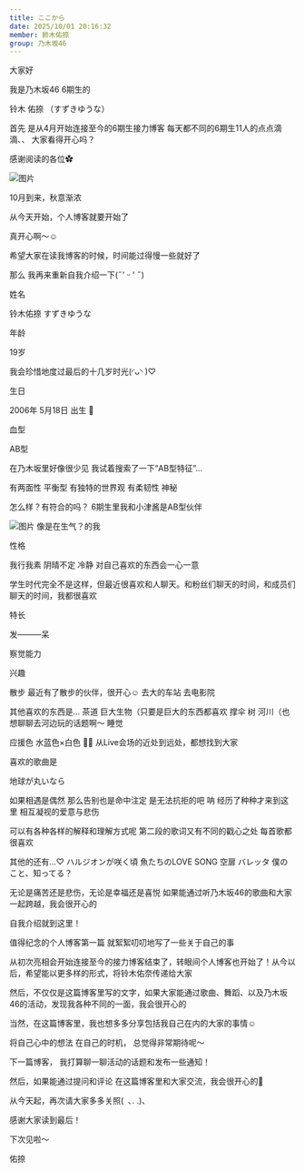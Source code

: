 ```yaml
---
title: ここから
date: 2025/10/01 20:16:32
member: 鈴木佑捺
group: 乃木坂46
---
```


大家好









我是乃木坂46 6期生的

铃木 佑捺 （すずきゆうな）

















首先
是从4月开始连接至今的6期生接力博客
每天都不同的6期生11人的点点滴滴、、
大家看得开心吗？


感谢阅读的各位︎︎✿











![图片](https://www.nogizaka46.com/files/46/diary/n46/MEMBER/moblog/202510/mobw0Dy23.jpg)










10月到来，秋意渐浓

从今天开始，个人博客就要开始了

真开心啊〜☺︎︎︎︎

希望大家在读我博客的时候，时间能过得慢一些就好了
















那么
我再来重新自我介绍一下(˶' ᵕ ' ˶)





姓名

铃木佑捺 すずきゆうな






年龄

19岁

我会珍惜地度过最后的十几岁时光(◜ᴗ◝ )♡






生日

2006年 5月18日 出生 🌱‬‪






血型

AB型



在乃木坂里好像很少见
我试着搜索了一下“AB型特征”…

有两面性
平衡型
有独特的世界观
有柔韧性
神秘

怎么样？有符合的吗？
6期生里我和小津酱是AB型伙伴







![图片](https://www.nogizaka46.com/files/46/diary/n46/MEMBER/moblog/202510/mob8yQPCP.jpg)
像是在生气？的我







性格

我行我素
阴晴不定
冷静
对自己喜欢的东西会一心一意

学生时代完全不是这样，但最近很喜欢和人聊天。和粉丝们聊天的时间，和成员们聊天的时间，我都很喜欢





特长

发———呆

察觉能力







兴趣

散步
最近有了散步的伙伴，很开心☺︎︎︎︎
去大的车站
去电影院


其他喜欢的东西是…
茶道
巨大生物（只要是巨大的东西都喜欢
撑伞
树
河川（也想聊聊去河边玩的话题啊〜
睡觉








应援色
水蓝色×白色
🩵🤍
从Live会场的近处到远处，都想找到大家








喜欢的歌曲是

地球が丸いなら

如果相遇是偶然
那么告别也是命中注定
是无法抗拒的吧
呐 经历了种种才来到这里
相互凝视的爱意与悲伤

可以有各种各样的解释和理解方式呢
第二段的歌词又有不同的戳心之处
每首歌都很喜欢



其他的还有…♡
ハルジオンが咲く頃
魚たちのLOVE SONG
空扉
バレッタ
僕のこと、知ってる？



无论是痛苦还是悲伤，无论是幸福还是喜悦
如果能通过听乃木坂46的歌曲和大家一起跨越，我会很开心的














自我介绍就到这里！

值得纪念的个人博客第一篇
就絮絮叨叨地写了一些关于自己的事





从初次亮相会开始连接至今的接力博客结束了，转眼间个人博客也开始了！从今以后，希望能以更多样的形式，将铃木佑奈传递给大家︎


然后，不仅仅是这篇博客里写的文字，如果大家能通过歌曲、舞蹈、以及乃木坂46的活动，发现我各种不同的一面，我会很开心的

当然，在这篇博客里，我也想多多分享包括我自己在内的大家的事情☺️











将自己心中的想法
在自己的时机，
总觉得非常期待呢〜












下一篇博客，
我打算聊一聊活动的话题和发布一些通知！


然后，如果能通过提问和评论
在这篇博客里和大家交流，我会很开心的💞













从今天起，再次请大家多多关照(  ､. .)、

感谢大家读到最后！









下次见啦〜

佑捺